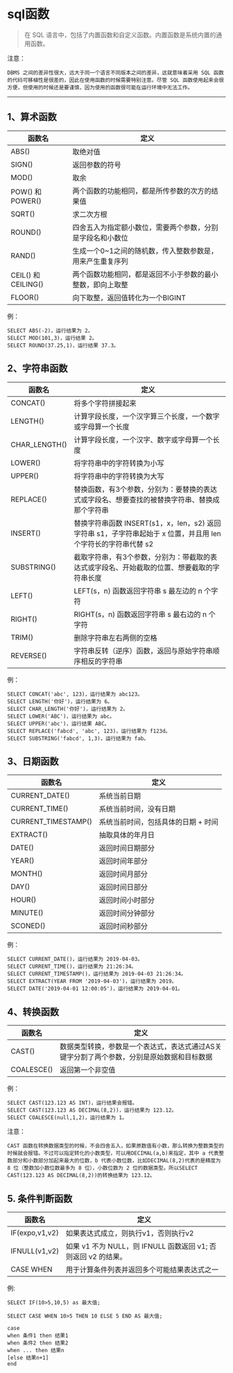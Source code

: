 # sql函数
> 在 SQL 语言中，包括了内置函数和自定义函数。内置函数是系统内置的通用函数。

注意：
```
DBMS 之间的差异性很大，远大于同一个语言不同版本之间的差异，这就意味着采用 SQL 函数的代码可移植性是很差的，因此在使用函数的时候需要特别注意。尽管 SQL 函数使用起来会很方便，但使用的时候还是要谨慎，因为使用的函数很可能在运行环境中无法工作。
```
---

## 1、算术函数

| 函数名   | 定义    |
| ------- | -------|
| ABS()   | 取绝对值 | 
| SIGN()  | 返回参数的符号 |
| MOD()   | 取余 | 
| POW() 和 POWER() | 两个函数的功能相同，都是所传参数的次方的结果值 |
| SQRT() | 求二次方根 |
| ROUND() | 四舍五入为指定额小数位，需要两个参数，分别是字段名和小数位 | 
| RAND()  |	生成一个0~1之间的随机数，传入整数参数是，用来产生重复序列 |
| CEIL() 和 CEILING() |	两个函数功能相同，都是返回不小于参数的最小整数，即向上取整 |
| FLOOR() |	向下取整，返回值转化为一个BIGINT |

例：
```
SELECT ABS(-2)，运行结果为 2。
SELECT MOD(101,3)，运行结果 2。
SELECT ROUND(37.25,1)，运行结果 37.3。
```

## 2、字符串函数

| 函数名   | 定义    |
| ------- | -------|
| CONCAT()   | 将多个字符拼接起来 | 
| LENGTH()   | 计算字段长度，一个汉字算三个长度，一个数字或字母算一个长度 | 
| CHAR_LENGTH() | 计算字段长度，一个汉字、数字或字母算一个长度 | 
| LOWER()   | 将字符串中的字符转换为小写 | 
| UPPER()   | 将字符串中的字符转换为大写    | 
| REPLACE()   | 替换函数，有3个参数，分别为：要替换的表达式或字段名、想要查找的被替换字符串、替换成那个字符串 | 
| INSERT() | 替换字符串函数 INSERT(s1，x，len，s2) 返回字符串 s1，子字符串起始于 x 位置，并且用 len 个字符长的字符串代替 s2 |
| SUBSTRING() | 截取字符串，有3个参数，分别为：带截取的表达式或字段名、开始截取的位置、想要截取的字符串长度 | 
| LEFT() | LEFT(s，n) 函数返回字符串 s 最左边的 n 个字符|
| RIGHT() | RIGHT(s，n) 函数返回字符串 s 最右边的 n 个字符|
| TRIM() | 删除字符串左右两侧的空格|
| REVERSE() | 字符串反转（逆序）函数，返回与原始字符串顺序相反的字符串|

例：
```
SELECT CONCAT('abc', 123)，运行结果为 abc123。
SELECT LENGTH('你好')，运行结果为 6。
SELECT CHAR_LENGTH('你好')，运行结果为 2。
SELECT LOWER('ABC')，运行结果为 abc。
SELECT UPPER('abc')，运行结果 ABC。
SELECT REPLACE('fabcd', 'abc', 123)，运行结果为 f123d。
SELECT SUBSTRING('fabcd', 1,3)，运行结果为 fab。
```

## 3、日期函数

| 函数名   | 定义    |
| ------- | -------|
| CURRENT_DATE()   | 系统当前日期 | 
| CURRENT_TIME()   | 系统当前时间，没有日期 | 
| CURRENT_TIMESTAMP()   | 系统当前时间，包括具体的日期 + 时间 | 
| EXTRACT()   | 抽取具体的年月日 | 
| DATE()   | 返回时间日期部分 | 
| YEAR()   | 返回时间年部分 | 
| MONTH()  | 返回时间月部分 | 
| DAY()    | 返回时间日部分 | 
| HOUR()   | 返回时间小时部分 | 
| MINUTE()   | 返回时间分钟部分 | 
| SCONED()   | 返回时间秒部分 | 

例：
```
SELECT CURRENT_DATE()，运行结果为 2019-04-03。
SELECT CURRENT_TIME()，运行结果为 21:26:34。
SELECT CURRENT_TIMESTAMP()，运行结果为 2019-04-03 21:26:34。
SELECT EXTRACT(YEAR FROM '2019-04-03')，运行结果为 2019。
SELECT DATE('2019-04-01 12:00:05')，运行结果为 2019-04-01。
```

## 4、转换函数

| 函数名   | 定义    |
| ------- | -------|
| CAST()   | 数据类型转换，参数是一个表达式，表达式通过AS关键字分割了两个参数，分别是原始数据和目标数据 | 
| COALESCE()   | 返回第一个非空值 | 

例：
```
SELECT CAST(123.123 AS INT)，运行结果会报错。
SELECT CAST(123.123 AS DECIMAL(8,2))，运行结果为 123.12。
SELECT COALESCE(null,1,2)，运行结果为 1。
```

注意：
```
CAST 函数在转换数据类型的时候，不会四舍五入，如果原数值有小数，那么转换为整数类型的时候就会报错。不过可以指定转化的小数类型，可以用DECIMAL(a,b)来指定，其中 a 代表整数部分和小数部分加起来最大的位数，b 代表小数位数，比如DECIMAL(8,2)代表的是精度为 8 位（整数加小数位数最多为 8 位），小数位数为 2 位的数据类型。所以SELECT CAST(123.123 AS DECIMAL(8,2))的转换结果为 123.12。
```

## 5. 条件判断函数

| 函数名   | 定义    |
| ------- | -------|
| IF(expo,v1,v2) | 如果表达式成立，则执行v1，否则执行v2 |
| IFNULL(v1,v2) | 如果 v1 不为 NULL，则 IFNULL 函数返回 v1; 否则返回 v2 的结果。|
| CASE WHEN | 用于计算条件列表并返回多个可能结果表达式之一 |

例:
```
SELECT IF(10>5,10,5) as 最大值;

SELECT CASE WHEN 10>5 THEN 10 ELSE 5 END AS 最大值; 

case 
when 条件1 then 结果1 
when 条件2 then 结果2 
when ... then 结果n 
[else 结果n+1]
end
```
